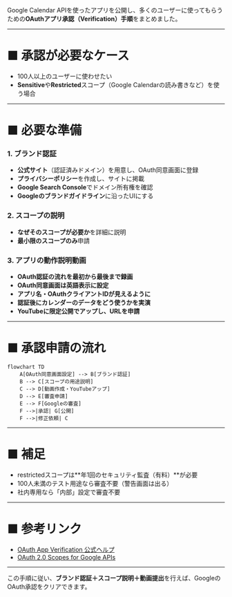 Google Calendar APIを使ったアプリを公開し、多くのユーザーに使ってもらうための**OAuthアプリ承認（Verification）手順**をまとめました。

---

# ■ 承認が必要なケース
- 100人以上のユーザーに使わせたい
- **Sensitive**や**Restricted**スコープ（Google Calendarの読み書きなど）を使う場合

---

# ■ 必要な準備

### 1. ブランド認証
- **公式サイト**（認証済みドメイン）を用意し、OAuth同意画面に登録
- **プライバシーポリシー**を作成し、サイトに掲載
- **Google Search Console**でドメイン所有権を確認
- **Googleのブランドガイドライン**に沿ったUIにする

### 2. スコープの説明
- **なぜそのスコープが必要か**を詳細に説明
- **最小限のスコープのみ**申請

### 3. アプリの動作説明動画
- **OAuth認証の流れを最初から最後まで録画**
- **OAuth同意画面は英語表示に設定**
- **アプリ名・OAuthクライアントIDが見えるように**
- **認証後にカレンダーのデータをどう使うかを実演**
- **YouTubeに限定公開でアップし、URLを申請**

---

# ■ 承認申請の流れ

```mermaid
flowchart TD
    A[OAuth同意画面設定] --> B[ブランド認証]
    B --> C[スコープの用途説明]
    C --> D[動画作成・YouTubeアップ]
    D --> E[審査申請]
    E --> F[Googleの審査]
    F -->|承認| G[公開]
    F -->|修正依頼| C
```

---

# ■ 補足
- restrictedスコープは**年1回のセキュリティ監査（有料）**が必要
- 100人未満のテスト用途なら審査不要（警告画面は出る）
- 社内専用なら「内部」設定で審査不要

---

# ■ 参考リンク
- [OAuth App Verification 公式ヘルプ](https://support.google.com/cloud/answer/13463073?hl=ja)
- [OAuth 2.0 Scopes for Google APIs](https://developers.google.com/identity/protocols/oauth2/scopes)

---

この手順に従い、**ブランド認証＋スコープ説明＋動画提出**を行えば、GoogleのOAuth承認をクリアできます。
